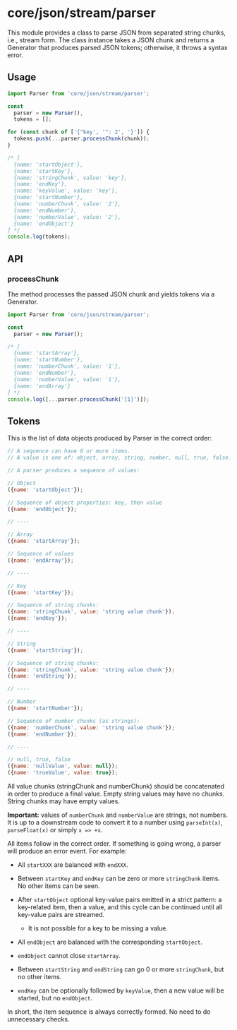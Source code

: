 # core/json/stream/parser

This module provides a class to parse JSON from separated string chunks, i.e., stream form.
The class instance takes a JSON chunk and returns a Generator that produces parsed JSON tokens; otherwise, it throws a syntax error.

## Usage

```js
import Parser from 'core/json/stream/parser';

const
  parser = new Parser(),
  tokens = [];

for (const chunk of ['{"key', '": 2', '}']) {
  tokens.push(...parser.processChunk(chunk));
}

/* [
  {name: 'startObject'},
  {name: 'startKey'},
  {name: 'stringChunk', value: 'key'},
  {name: 'endKey'},
  {name: 'keyValue', value: 'key'},
  {name: 'startNumber'},
  {name: 'numberChunk', value: '2'},
  {name: 'endNumber'},
  {name: 'numberValue', value: '2'},
  {name: 'endObject'}
] */
console.log(tokens);
```

## API

### processChunk

The method processes the passed JSON chunk and yields tokens via a Generator.

```js
import Parser from 'core/json/stream/parser';

const
  parser = new Parser();

/* [
  {name: 'startArray'},
  {name: 'startNumber'},
  {name: 'numberChunk', value: '1'},
  {name: 'endNumber'},
  {name: 'numberValue', value: '1'},
  {name: 'endArray'}
] */
console.log([...parser.processChunk('[1]')]);
```

## Tokens

This is the list of data objects produced by Parser in the correct order:

```js
// A sequence can have 0 or more items.
// A value is one of: object, array, string, number, null, true, false.

// A parser produces a sequence of values:

// Object
({name: 'startObject'});

// Sequence of object properties: key, then value
({name: 'endObject'});

// ----

// Array
({name: 'startArray'});

// Sequence of values
({name: 'endArray'});

// ----

// Key
({name: 'startKey'});

// Sequence of string chunks:
({name: 'stringChunk', value: 'string value chunk'});
({name: 'endKey'});

// ----

// String
({name: 'startString'});

// Sequence of string chunks:
({name: 'stringChunk', value: 'string value chunk'});
({name: 'endString'});

// ----

// Number
({name: 'startNumber'});

// Sequence of number chunks (as strings):
({name: 'numberChunk', value: 'string value chunk'});
({name: 'endNumber'});

// ----

// null, true, false
({name: 'nullValue', value: null});
({name: 'trueValue', value: true});
```

All value chunks (stringChunk and numberChunk) should be concatenated in order to produce a final value.
Empty string values may have no chunks. String chunks may have empty values.

**Important:** values of `numberChunk` and `numberValue` are strings, not numbers.
It is up to a downstream code to convert it to a number using `parseInt(x)`, `parseFloat(x)` or simply `x => +x`.

All items follow in the correct order. If something is going wrong, a parser will produce an error event. For example:

* All `startXXX` are balanced with `endXXX`.
* Between `startKey` and `endKey` can be zero or more `stringChunk` items. No other items can be seen.
* After `startObject` optional key-value pairs emitted in a strict pattern: a key-related item, then a value, and
  this cycle can be continued until all key-value pairs are streamed.
  * It is not possible for a key to be missing a value.

* All `endObject` are balanced with the corresponding `startObject`.
* `endObject` cannot close `startArray`.
* Between `startString` and `endString` can go 0 or more `stringChunk`, but no other items.
* `endKey` can be optionally followed by `keyValue`, then a new value will be started, but no `endObject`.

In short, the item sequence is always correctly formed. No need to do unnecessary checks.
